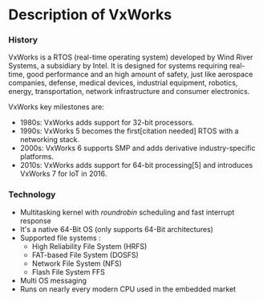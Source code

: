 # Description of VxWorks
### History
VxWorks is a RTOS (real-time operating system) developed by Wind River Systems, a subsidiary by Intel.
It is designed for systems requiring real-time, good performance and an high amount of safety, just like aerospace companies,
defense, medical devices, industrial equipment, robotics, energy, transportation, network infrastructure and consumer electronics.

VxWorks key milestones are:
-  1980s: VxWorks adds support for 32-bit processors.
-  1990s: VxWorks 5 becomes the first[citation needed] RTOS with a networking stack.
-  2000s: VxWorks 6 supports SMP and adds derivative industry-specific platforms.
- 2010s: VxWorks adds support for 64-bit processing[5] and introduces VxWorks 7 for IoT in 2016.

### Technology
- Multitasking kernel with *roundrobin* scheduling and fast interrupt response
- It's a native 64-Bit OS (only supports 64-Bit architectures)
- Supported file systems :
  - High Reliability File System (HRFS)
  - FAT-based File System (DOSFS)
  - Network File System (NFS)
  - Flash File System FFS
- Multi OS messaging
- Runs on nearly every modern CPU used in the embedded market
